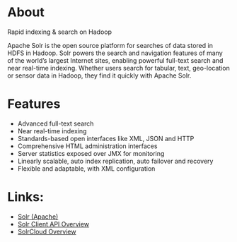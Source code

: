 # About

Rapid indexing & search on Hadoop

Apache Solr is the open source platform for searches of data stored in HDFS in Hadoop. Solr powers the search and navigation features of many of the world’s largest Internet sites, enabling powerful full-text search and near real-time indexing. Whether users search for tabular, text, geo-location or sensor data in Hadoop, they find it quickly with Apache Solr.

# Features

* Advanced full-text search
* Near real-time indexing
* Standards-based open interfaces like XML, JSON and HTTP
* Comprehensive HTML administration interfaces
* Server statistics exposed over JMX for monitoring
* Linearly scalable, auto index replication, auto failover and recovery
* Flexible and adaptable, with XML configuration

# Links:

* [Solr (Apache)](https://hortonworks.com/apache/solr/)
* [Solr Client API Overview](https://cwiki.apache.org/confluence/display/solr/Client+APIs)
* [SolrCloud Overview](https://support.lucidworks.com/hc/en-us/articles/201298317-What-is-SolrCloud-And-how-does-it-compare-to-master-slave-)
